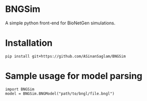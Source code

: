 # BNGSim
A simple python front-end for BioNetGen simulations.

# Installation 

```pip install git+https://github.com/ASinanSaglam/BNGSim```

# Sample usage for model parsing

```
import BNGSim
model = BNGSim.BNGModel("path/to/bngl/file.bngl") 
```
